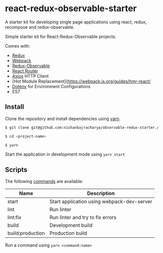 # react-redux-observable-starter
A starter kit for developing single page applications using react, redux, recompose and redux-observable.

Simple starter kit for React-Redux-Observable projects.

Comes with:
- [Redux](https://redux.js.org/)
- [Webpack](https://webpack.js.org/)
- [Redux-Observable](https://redux-observable.js.org/)
- [React Router](https://reacttraining.com/react-router/)
- [Axios](https://github.com/mzabriskie/axios) HTTP Client
- [Hot Module Replacement](https://webpack.js.org/guides/hmr-react/
- [Dotenv](https://www.npmjs.com/package/dotenv) for Environment Configurations
- ES7

## Install

Clone the repository and install dependencies using [yarn](http://yarnpkg.com/).

```bash
$ git clone git@github.com:nishanbajracharya/observable-redux-starter.git <project-name>

$ cd <project-name>

$ yarn
```

Start the application in development mode using `yarn start`

## Scripts

The following [commands](package.json) are available:

|Name             |Description                                       |
|-----------------|--------------------------------------------------|
|start            | Start application using webpack-dev-server       |
|lint             | Run linter                                       |
|lint:fix         | Run linter and try to fix errors                 |
|build            | Development build                                |
|build:production | Production build                                 |

Run a command using `yarn <command:name>`

